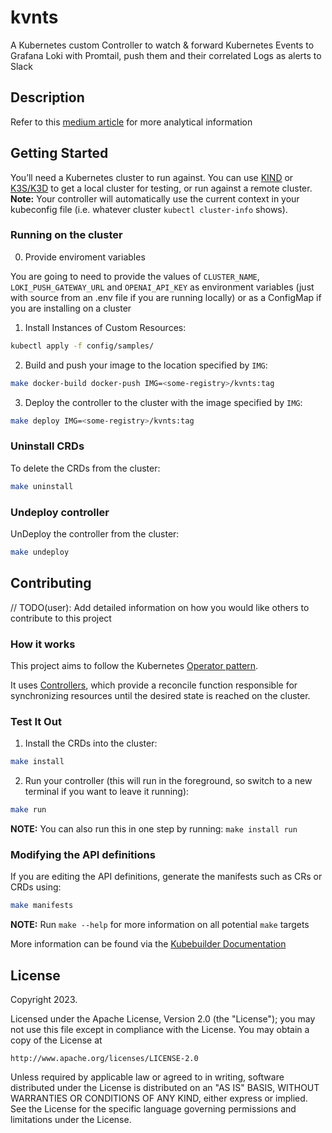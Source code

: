 # kvnts
A Kubernetes custom Controller to watch & forward Kubernetes Events to Grafana Loki with Promtail, push them and their correlated Logs as alerts to Slack

## Description
Refer to this [medium article](https://betterprogramming.pub/kubernetes-observability-part-1-events-logs-integration-with-slack-openai-and-grafana-62068cf43ec) for more analytical information 

## Getting Started
You’ll need a Kubernetes cluster to run against. You can use [KIND](https://sigs.k8s.io/kind) or [K3S/K3D](https://k3d.io/) to get a local cluster for testing, or run against a remote cluster.
**Note:** Your controller will automatically use the current context in your kubeconfig file (i.e. whatever cluster `kubectl cluster-info` shows).

### Running on the cluster
0. Provide enviroment variables

You are going to need to provide the values of `CLUSTER_NAME`, `LOKI_PUSH_GATEWAY_URL` and `OPENAI_API_KEY` as environment variables (just with source from an .env file if you are running locally) or as a ConfigMap if you are installing on a cluster 

1. Install Instances of Custom Resources:

```sh
kubectl apply -f config/samples/
```

2. Build and push your image to the location specified by `IMG`:

```sh
make docker-build docker-push IMG=<some-registry>/kvnts:tag
```

3. Deploy the controller to the cluster with the image specified by `IMG`:

```sh
make deploy IMG=<some-registry>/kvnts:tag
```

### Uninstall CRDs
To delete the CRDs from the cluster:

```sh
make uninstall
```

### Undeploy controller
UnDeploy the controller from the cluster:

```sh
make undeploy
```

## Contributing
// TODO(user): Add detailed information on how you would like others to contribute to this project

### How it works
This project aims to follow the Kubernetes [Operator pattern](https://kubernetes.io/docs/concepts/extend-kubernetes/operator/).

It uses [Controllers](https://kubernetes.io/docs/concepts/architecture/controller/),
which provide a reconcile function responsible for synchronizing resources until the desired state is reached on the cluster.

### Test It Out
1. Install the CRDs into the cluster:

```sh
make install
```

2. Run your controller (this will run in the foreground, so switch to a new terminal if you want to leave it running):

```sh
make run
```

**NOTE:** You can also run this in one step by running: `make install run`

### Modifying the API definitions
If you are editing the API definitions, generate the manifests such as CRs or CRDs using:

```sh
make manifests
```

**NOTE:** Run `make --help` for more information on all potential `make` targets

More information can be found via the [Kubebuilder Documentation](https://book.kubebuilder.io/introduction.html)

## License

Copyright 2023.

Licensed under the Apache License, Version 2.0 (the "License");
you may not use this file except in compliance with the License.
You may obtain a copy of the License at

    http://www.apache.org/licenses/LICENSE-2.0

Unless required by applicable law or agreed to in writing, software
distributed under the License is distributed on an "AS IS" BASIS,
WITHOUT WARRANTIES OR CONDITIONS OF ANY KIND, either express or implied.
See the License for the specific language governing permissions and
limitations under the License.

